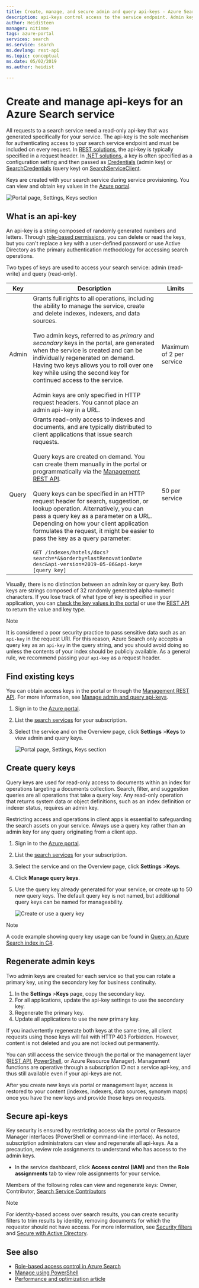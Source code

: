 ```yaml
---
title: Create, manage, and secure admin and query api-keys - Azure Search
description: api-keys control access to the service endpoint. Admin keys grant write access. Query keys can be created for read-only access.
author: HeidiSteen
manager: nitinme
tags: azure-portal
services: search
ms.service: search
ms.devlang: rest-api
ms.topic: conceptual
ms.date: 05/02/2019
ms.author: heidist

---
```


# Create and manage api-keys for an Azure Search service

All requests to a search service need a read-only api-key that was generated specifically for your service. The api-key is the sole mechanism for authenticating access to your search service endpoint and must be included on every request. In [REST solutions](search-get-started-postman.md), the api-key is typically specified in a request header. In [.NET solutions](search-howto-dotnet-sdk.md#core-scenarios), a key is often specified as a configuration setting and then passed as [Credentials](https://docs.microsoft.com/dotnet/api/microsoft.azure.search.searchserviceclient.credentials) (admin key) or [SearchCredentials](https://docs.microsoft.com/dotnet/api/microsoft.azure.search.searchserviceclient.searchcredentials) (query key) on [SearchServiceClient](https://docs.microsoft.com/dotnet/api/microsoft.azure.search.searchserviceclient).

Keys are created with your search service during service provisioning. You can view and obtain key values in the [Azure portal](https://portal.azure.com).

![Portal page, Settings, Keys section](media/search-manage/azure-search-view-keys.png)

## What is an api-key

An api-key is a string composed of randomly generated numbers and letters. Through [role-based permissions](search-security-rbac.md), you can delete or read the keys, but you can't replace a key with a user-defined password or use Active Directory as the primary authentication methodology for accessing search operations. 

Two types of keys are used to access your search service: admin (read-write) and query (read-only).

|Key|Description|Limits|  
|---------|-----------------|------------|  
|Admin|Grants full rights to all operations, including the ability to manage the service, create and delete indexes, indexers, and data sources.<br /><br /> Two admin keys, referred to as *primary* and *secondary* keys in the portal, are generated when the service is created and can be individually regenerated on demand. Having two keys allows you to roll over one key while using the second key for continued access to the service.<br /><br /> Admin keys are only specified in HTTP request headers. You cannot place an admin api-key in a URL.|Maximum of 2 per service|  
|Query|Grants read-only access to indexes and documents, and are typically distributed to client applications that issue search requests.<br /><br /> Query keys are created on demand. You can create them manually in the portal or programmatically via the [Management REST API](https://docs.microsoft.com/rest/api/searchmanagement/).<br /><br /> Query keys can be specified  in an HTTP request header for search, suggestion, or lookup operation. Alternatively, you can pass a query key  as a parameter on a URL. Depending on how your client application formulates the request, it might be easier to pass the key as a query parameter:<br /><br /> `GET /indexes/hotels/docs?search=*&$orderby=lastRenovationDate desc&api-version=2019-05-06&api-key=[query key]`|50 per service|  

 Visually, there is no distinction between an admin key or query key. Both keys are strings composed of 32 randomly generated alpha-numeric characters. If you lose track of what type of key is specified in your application, you can [check the key values in the portal](https://portal.azure.com) or use the [REST API](https://docs.microsoft.com/rest/api/searchmanagement/) to return the value and key type.  

> [!NOTE]  
>  It is considered a poor security practice to pass sensitive data such as an `api-key` in the request URI. For this reason, Azure Search only accepts a query key as an `api-key` in the query string, and you should avoid doing so unless the contents of your index should be publicly available. As a general rule, we recommend passing your `api-key` as a request header.  

## Find existing keys

You can obtain access keys in the portal or through the [Management REST API](https://docs.microsoft.com/rest/api/searchmanagement/). For more information, see [Manage admin and query api-keys](search-security-api-keys.md).

1. Sign in to the [Azure portal](https://portal.azure.com).
2. List the [search services](https://portal.azure.com/#blade/HubsExtension/BrowseResourceBlade/resourceType/Microsoft.Search%2FsearchServices)  for your subscription.
3. Select the service and on the Overview page, click **Settings** >**Keys** to view admin and query keys.

   ![Portal page, Settings, Keys section](media/search-security-overview/settings-keys.png)

## Create query keys

Query keys are used for read-only access to documents within an index for operations targeting a documents collection. Search, filter, and suggestion queries are all operations that take a query key. Any read-only operation that returns system data or object definitions, such as an index definition or indexer status, requires an admin key.

Restricting access and operations in client apps is essential to safeguarding the search assets on your service. Always use a query key rather than an admin key for any query originating from a client app.

1. Sign in to the [Azure portal](https://portal.azure.com).
2. List the [search services](https://portal.azure.com/#blade/HubsExtension/BrowseResourceBlade/resourceType/Microsoft.Search%2FsearchServices)  for your subscription.
3. Select the service and on the Overview page, click **Settings** >**Keys**.
4. Click **Manage query keys**.
5. Use the query key already generated for your service, or create up to 50 new query keys. The default query key is not named, but additional query keys can be named for manageability.

   ![Create or use a query key](media/search-security-overview/create-query-key.png) 

> [!Note]
> A code example showing query key usage can be found in [Query an Azure Search index in C#](search-query-dotnet.md).

<a name="regenerate-admin-keys"></a>

## Regenerate admin keys

Two admin keys are created for each service so that you can rotate a primary key, using the secondary key for business continuity.

1. In the **Settings** >**Keys** page, copy the secondary key.
2. For all applications, update the api-key settings to use the secondary key.
3. Regenerate the primary key.
4. Update all applications to use the new primary key.

If you inadvertently regenerate both keys at the same time, all client requests using those keys will fail with HTTP 403 Forbidden. However, content is not deleted and you are not locked out permanently. 

You can still access the service through the portal or the management layer ([REST API](https://docs.microsoft.com/rest/api/searchmanagement/), [PowerShell](https://docs.microsoft.com/azure/search/search-manage-powershell), or Azure Resource Manager). Management functions are operative through a subscription ID not a service api-key, and thus still available even if your api-keys are not. 

After you create new keys via portal or management layer, access is restored to your content (indexes, indexers, data sources, synonym maps) once you have the new keys and provide those keys on requests.

## Secure api-keys
Key security is ensured by restricting access via the portal or Resource Manager interfaces (PowerShell or command-line interface). As noted, subscription administrators can view and regenerate all api-keys. As a precaution, review role assignments to understand who has access to the admin keys.

+ In the service dashboard, click **Access control (IAM)** and then the **Role assignments** tab to view role assignments for your service.

Members of the following roles can view and regenerate keys: Owner, Contributor, [Search Service Contributors](https://docs.microsoft.com/azure/role-based-access-control/built-in-roles#search-service-contributor)

> [!Note]
> For identity-based access over search results, you can create security filters to trim results by identity, removing documents for which the requestor should not have access. For more information, see [Security filters](search-security-trimming-for-azure-search.md) and [Secure with Active Directory](search-security-trimming-for-azure-search-with-aad.md).

## See also

+ [Role-based access control in Azure Search](search-security-rbac.md)
+ [Manage using PowerShell](search-manage-powershell.md) 
+ [Performance and optimization article](search-performance-optimization.md)